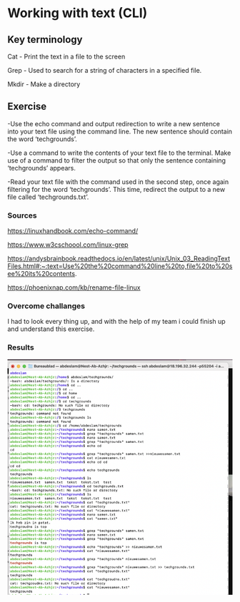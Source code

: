 # Working with text (CLI)


## Key terminology

Cat - Print the text in a file to the screen

Grep - Used to search for a string of characters in a specified file.

Mkdir - Make a directory

## Exercise

-Use the echo command and output redirection to write a new sentence into your text file using the command line. The new sentence should contain the word ‘techgrounds’.

-Use a command to write the contents of your text file to the terminal. Make use of a command to filter the output so that only the sentence containing ‘techgrounds’ appears.

-Read your text file with the command used in the second step, once again filtering for the word ‘techgrounds’. This time, redirect the output to a new file called ‘techgrounds.txt’.

### Sources
https://linuxhandbook.com/echo-command/

https://www.w3cschoool.com/linux-grep

https://andysbrainbook.readthedocs.io/en/latest/unix/Unix_03_ReadingTextFiles.html#:~:text=Use%20the%20command%20line%20to,file%20to%20see%20its%20contents.

https://phoenixnap.com/kb/rename-file-linux

### Overcome challanges
I had to look every thing up, and with the help of my team i could finish up and understand this exercise.

### Results
![screenshot](../00_includes/linux3.png)
